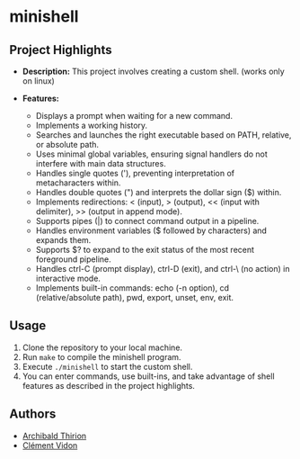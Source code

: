 # minishell

## Project Highlights

- **Description:** This project involves creating a custom shell. (works only on linux)
  
- **Features:**
  - Displays a prompt when waiting for a new command.
  - Implements a working history.
  - Searches and launches the right executable based on PATH, relative, or absolute path.
  - Uses minimal global variables, ensuring signal handlers do not interfere with main data structures.
  - Handles single quotes ('), preventing interpretation of metacharacters within.
  - Handles double quotes (") and interprets the dollar sign ($) within.
  - Implements redirections: < (input), > (output), << (input with delimiter), >> (output in append mode).
  - Supports pipes (|) to connect command output in a pipeline.
  - Handles environment variables ($ followed by characters) and expands them.
  - Supports $? to expand to the exit status of the most recent foreground pipeline.
  - Handles ctrl-C (prompt display), ctrl-D (exit), and ctrl-\ (no action) in interactive mode.
  - Implements built-in commands: echo (-n option), cd (relative/absolute path), pwd, export, unset, env, exit.

## Usage

1. Clone the repository to your local machine.
2. Run `make` to compile the minishell program.
3. Execute `./minishell` to start the custom shell.
4. You can enter commands, use built-ins, and take advantage of shell features as described in the project highlights.

## Authors

- [Archibald Thirion](https://github.com/Archips)
- [Clément Vidon](https://github.com/clemedon)

